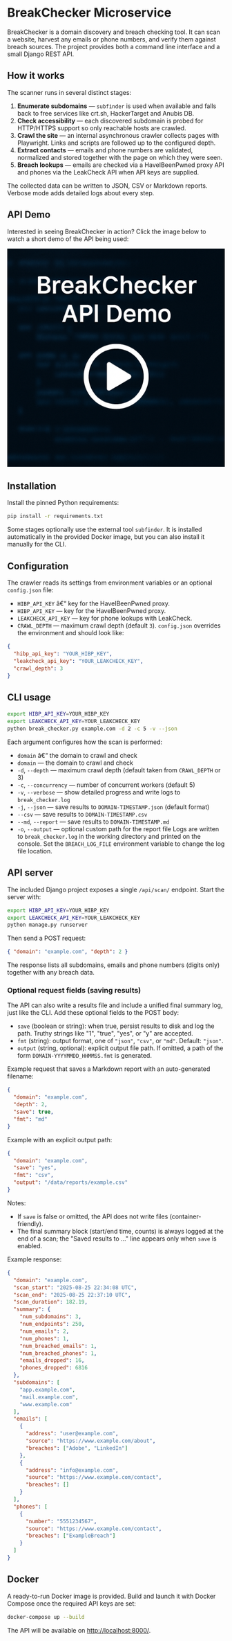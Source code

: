 ﻿# BreakChecker Microservice

BreakChecker is a domain discovery and breach checking tool. It can scan a
website, harvest any emails or phone numbers, and verify them against breach
sources. The project provides both a command line interface and a small Django
REST API.

## How it works

The scanner runs in several distinct stages:

1. **Enumerate subdomains** —  `subfinder` is used when available and falls back 
   to free services like crt.sh, HackerTarget and Anubis DB.
2. **Check accessibility** — each discovered subdomain is probed for HTTP/HTTPS
   support so only reachable hosts are crawled.
3. **Crawl the site** — an internal asynchronous crawler collects pages with
   Playwright. Links and scripts are followed up to the configured depth.
4. **Extract contacts** — emails and phone numbers are validated, normalized and
   stored together with the page on which they were seen.
5. **Breach lookups** — emails are checked via a HaveIBeenPwned proxy API and
   phones via the LeakCheck API when API keys are supplied.

The collected data can be written to JSON, CSV or Markdown reports. Verbose mode
adds detailed logs about every step.

## API Demo

Interested in seeing BreakChecker in action? Click the image below to watch a short demo of the API being used:

[![Watch the API demo](assets/breakchecker_api_demo_thumbnail.png)](assets/BreakChecker%20Recording.mp4)

## Installation

Install the pinned Python requirements:

```bash
pip install -r requirements.txt
```

Some stages optionally use the external tool ``subfinder``. It is installed
automatically in the provided Docker image, but you can also install it manually
for the CLI.

## Configuration

The crawler reads its settings from environment variables or an optional
`config.json` file:

- `HIBP_API_KEY` â€“ key for the HaveIBeenPwned proxy.
-  `HIBP_API_KEY` — key for the HaveIBeenPwned proxy. 
-  `LEAKCHECK_API_KEY` — key for phone lookups with LeakCheck. 
-  `CRAWL_DEPTH` — maximum crawl depth (default `3`). 
`config.json` overrides the environment and should look like:

```json
{
  "hibp_api_key": "YOUR_HIBP_KEY",
  "leakcheck_api_key": "YOUR_LEAKCHECK_KEY",
  "crawl_depth": 3
}
```

## CLI usage

```bash
export HIBP_API_KEY=YOUR_HIBP_KEY
export LEAKCHECK_API_KEY=YOUR_LEAKCHECK_KEY
python break_checker.py example.com -d 2 -c 5 -v --json
```

Each argument configures how the scan is performed:

- `domain` â€“ the domain to crawl and check
-  `domain` — the domain to crawl and check 
-  `-d`, `--depth` — maximum crawl depth (default taken from `CRAWL_DEPTH` or 3) 
-  `-c`, `--concurrency` — number of concurrent workers (default 5) 
-  `-v`, `--verbose` — show detailed progress and write logs to `break_checker.log` 
-  `-j`, `--json` — save results to `DOMAIN-TIMESTAMP.json` (default format) 
-  `--csv` — save results to `DOMAIN-TIMESTAMP.csv` 
-  `--md`, `--report` — save results to `DOMAIN-TIMESTAMP.md` 
-  `-o`, `--output` — optional custom path for the report file 
Logs are written to `break_checker.log` in the working directory and printed on
the console. Set the `BREACH_LOG_FILE` environment variable to change the log
file location.

## API server

The included Django project exposes a single `/api/scan/` endpoint. Start the
server with:

```bash
export HIBP_API_KEY=YOUR_HIBP_KEY
export LEAKCHECK_API_KEY=YOUR_LEAKCHECK_KEY
python manage.py runserver
```

Then send a POST request:

```json
{ "domain": "example.com", "depth": 2 }
```

The response lists all subdomains, emails and phone numbers (digits only)
together with any breach data.

### Optional request fields (saving results)

The API can also write a results file and include a unified final summary log,
just like the CLI. Add these optional fields to the POST body:

- `save` (boolean or string): when true, persist results to disk and log the path.
  Truthy strings like "1", "true", "yes", or "y" are accepted.
- `fmt` (string): output format, one of `"json"`, `"csv"`, or `"md"`. Default: `"json"`.
- `output` (string, optional): explicit output file path. If omitted, a path of
  the form `DOMAIN-YYYYMMDD_HHMMSS.fmt` is generated.

Example request that saves a Markdown report with an auto-generated filename:

```json
{
  "domain": "example.com",
  "depth": 2,
  "save": true,
  "fmt": "md"
}
```

Example with an explicit output path:

```json
{
  "domain": "example.com",
  "save": "yes",
  "fmt": "csv",
  "output": "/data/reports/example.csv"
}
```

Notes:
- If `save` is false or omitted, the API does not write files (container-friendly).
- The final summary block (start/end time, counts) is always logged at the end
  of a scan; the "Saved results to …" line appears only when `save` is enabled.

Example response:

```json
{
  "domain": "example.com",
  "scan_start": "2025-08-25 22:34:08 UTC",
  "scan_end": "2025-08-25 22:37:10 UTC",
  "scan_duration": 182.19,
  "summary": {
    "num_subdomains": 3,
    "num_endpoints": 250,
    "num_emails": 2,
    "num_phones": 1,
    "num_breached_emails": 1,
    "num_breached_phones": 1,
    "emails_dropped": 16,
    "phones_dropped": 6816
  },
  "subdomains": [
    "app.example.com",
    "mail.example.com",
    "www.example.com"
  ],
  "emails": [
    {
      "address": "user@example.com",
      "source": "https://www.example.com/about",
      "breaches": ["Adobe", "LinkedIn"]
    },
    {
      "address": "info@example.com",
      "source": "https://www.example.com/contact",
      "breaches": []
    }
  ],
  "phones": [
    {
      "number": "5551234567",
      "source": "https://www.example.com/contact",
      "breaches": ["ExampleBreach"]
    }
  ]
}
```

## Docker

A ready-to-run Docker image is provided. Build and launch it with Docker Compose
once the required API keys are set:

```bash
docker-compose up --build
```

The API will be available on <http://localhost:8000/>.

